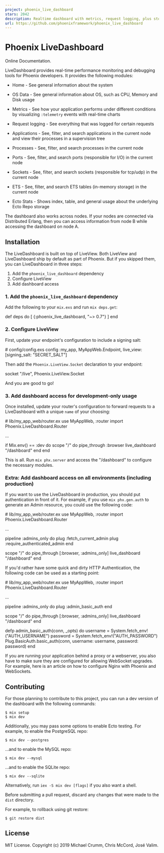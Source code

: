 ```yaml
---
project: phoenix_live_dashboard
stars: 2042
description: Realtime dashboard with metrics, request logging, plus storage, OS and VM insights
url: https://github.com/phoenixframework/phoenix_live_dashboard
---
```


Phoenix LiveDashboard
=====================

Online Documentation.

LiveDashboard provides real-time performance monitoring and debugging tools for Phoenix developers. It provides the following modules:

-   Home - See general information about the system
    
-   OS Data - See general information about OS, such as CPU, Memory and Disk usage
    
-   Metrics - See how your application performs under different conditions by visualizing `:telemetry` events with real-time charts
    
-   Request logging - See everything that was logged for certain requests
    
-   Applications - See, filter, and search applications in the current node and view their processes in a supervision tree
    
-   Processes - See, filter, and search processes in the current node
    
-   Ports - See, filter, and search ports (responsible for I/O) in the current node
    
-   Sockets - See, filter, and search sockets (responsible for tcp/udp) in the current node
    
-   ETS - See, filter, and search ETS tables (in-memory storage) in the current node
    
-   Ecto Stats - Shows index, table, and general usage about the underlying Ecto Repo storage
    

The dashboard also works across nodes. If your nodes are connected via Distributed Erlang, then you can access information from node B while accessing the dashboard on node A.

Installation
------------

The LiveDashboard is built on top of LiveView. Both LiveView and LiveDashboard ship by default as part of Phoenix. But if you skipped them, you can LiveDashboard in three steps:

1.  Add the `phoenix_live_dashboard` dependency
2.  Configure LiveView
3.  Add dashboard access

### 1\. Add the `phoenix_live_dashboard` dependency

Add the following to your `mix.exs` and run `mix deps.get`:

def deps do
  \[
    {:phoenix\_live\_dashboard, "~> 0.7"}
  \]
end

### 2\. Configure LiveView

First, update your endpoint's configuration to include a signing salt:

\# config/config.exs
config :my\_app, MyAppWeb.Endpoint,
  live\_view: \[signing\_salt: "SECRET\_SALT"\]

Then add the `Phoenix.LiveView.Socket` declaration to your endpoint:

socket "/live", Phoenix.LiveView.Socket

And you are good to go!

### 3\. Add dashboard access for development-only usage

Once installed, update your router's configuration to forward requests to a LiveDashboard with a unique `name` of your choosing:

\# lib/my\_app\_web/router.ex
use MyAppWeb, :router
import Phoenix.LiveDashboard.Router

...

if Mix.env() \== :dev do
  scope "/" do
    pipe\_through :browser
    live\_dashboard "/dashboard"
  end
end

This is all. Run `mix phx.server` and access the "/dashboard" to configure the necessary modules.

### Extra: Add dashboard access on all environments (including production)

If you want to use the LiveDashboard in production, you should put authentication in front of it. For example, if you use `mix phx.gen.auth` to generate an Admin resource, you could use the following code:

\# lib/my\_app\_web/router.ex
use MyAppWeb, :router
import Phoenix.LiveDashboard.Router

...

pipeline :admins\_only do
  plug :fetch\_current\_admin
  plug :require\_authenticated\_admin
end

scope "/" do
  pipe\_through \[:browser, :admins\_only\]
  live\_dashboard "/dashboard"
end

If you'd rather have some quick and dirty HTTP Authentication, the following code can be used as a starting point:

\# lib/my\_app\_web/router.ex
use MyAppWeb, :router
import Phoenix.LiveDashboard.Router

...

pipeline :admins\_only do
  plug :admin\_basic\_auth
end

scope "/" do
  pipe\_through \[:browser, :admins\_only\]
  live\_dashboard "/dashboard"
end

defp admin\_basic\_auth(conn, \_opts) do
  username \= System.fetch\_env!("AUTH\_USERNAME")
  password \= System.fetch\_env!("AUTH\_PASSWORD")
  Plug.BasicAuth.basic\_auth(conn, username: username, password: password)
end

If you are running your application behind a proxy or a webserver, you also have to make sure they are configured for allowing WebSocket upgrades. For example, here is an article on how to configure Nginx with Phoenix and WebSockets.

Contributing
------------

For those planning to contribute to this project, you can run a dev version of the dashboard with the following commands:

```
$ mix setup
$ mix dev
```

Additionally, you may pass some options to enable Ecto testing. For example, to enable the PostgreSQL repo:

```
$ mix dev --postgres
```

...and to enable the MySQL repo:

```
$ mix dev --mysql
```

...and to enable the SQLite repo:

```
$ mix dev --sqlite
```

Alternatively, run `iex -S mix dev [flags]` if you also want a shell.

Before submitting a pull request, discard any changes that were made to the `dist` directory.

For example, to rollback using git restore:

```
$ git restore dist
```

License
-------

MIT License. Copyright (c) 2019 Michael Crumm, Chris McCord, José Valim.
